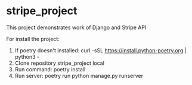 # stripe_project
This project demonstrates work of Django and Stripe API

For install the project:

1. If poetry doesn't installed: curl -sSL https://install.python-poetry.org | python3 -
2. Clone repository stripe_project local
3. Run command: poetry install
4. Run server: poetry run python manage.py runserver
